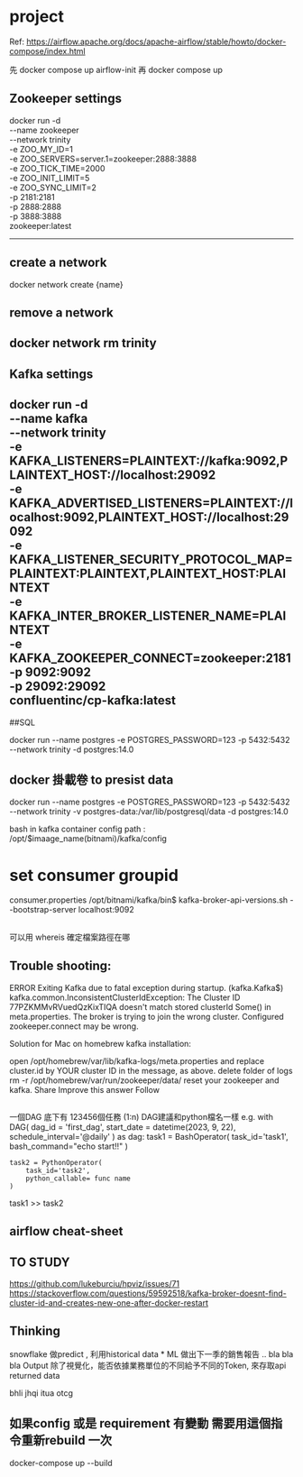 # project


Ref:
https://airflow.apache.org/docs/apache-airflow/stable/howto/docker-compose/index.html

先 docker compose up airflow-init
再 docker compose up 

## Zookeeper settings
docker run -d \
    --name zookeeper \
    --network trinity \
    -e ZOO_MY_ID=1 \
    -e ZOO_SERVERS=server.1=zookeeper:2888:3888 \
    -e ZOO_TICK_TIME=2000 \
    -e ZOO_INIT_LIMIT=5 \
    -e ZOO_SYNC_LIMIT=2 \
    -p 2181:2181 \
    -p 2888:2888 \
    -p 3888:3888 \
    zookeeper:latest 

----------------------------------
## create a network
docker network create {name}

## remove a network
docker network rm trinity
----------------------------------


## Kafka settings
docker run -d \
    --name kafka \
    --network trinity \
    -e KAFKA_LISTENERS=PLAINTEXT://kafka:9092,PLAINTEXT_HOST://localhost:29092 \
    -e KAFKA_ADVERTISED_LISTENERS=PLAINTEXT://localhost:9092,PLAINTEXT_HOST://localhost:29092 \
    -e KAFKA_LISTENER_SECURITY_PROTOCOL_MAP=PLAINTEXT:PLAINTEXT,PLAINTEXT_HOST:PLAINTEXT \
    -e KAFKA_INTER_BROKER_LISTENER_NAME=PLAINTEXT \
    -e KAFKA_ZOOKEEPER_CONNECT=zookeeper:2181 \
    -p 9092:9092 \
    -p 29092:29092 \
    confluentinc/cp-kafka:latest
----------------------------------

##SQL

docker run --name postgres -e POSTGRES_PASSWORD=123 -p 5432:5432 --network trinity -d postgres:14.0

## docker 掛載卷 to presist data
docker run --name postgres -e POSTGRES_PASSWORD=123 -p 5432:5432 --network trinity -v postgres-data:/var/lib/postgresql/data -d postgres:14.0

bash in kafka container 
config path : /opt/$imaage_name(bitnami)/kafka/config
# set consumer groupid
consumer.properties
/opt/bitnami/kafka/bin$ kafka-broker-api-versions.sh --bootstrap-server localhost:9092
##
可以用 whereis 確定檔案路徑在哪

## Trouble shooting:

ERROR Exiting Kafka due to fatal exception during startup. (kafka.Kafka$) kafka.common.InconsistentClusterIdException: The Cluster ID 77PZKMMvRVuedQzKixTIQA doesn't match stored clusterId Some() in meta.properties. The broker is trying to join the wrong cluster. Configured zookeeper.connect may be wrong.

Solution for Mac on homebrew kafka installation:

open /opt/homebrew/var/lib/kafka-logs/meta.properties and replace cluster.id by YOUR cluster ID in the message, as above.
delete folder of logs rm -r /opt/homebrew/var/run/zookeeper/data/
reset your zookeeper and kafka.
Share
Improve this answer
Follow

##
一個DAG 底下有 123456個任務 (1:n)
DAG建議和python檔名一樣
e.g.
with DAG(
    dag_id = 'first_dag',
    start_date = datetime(2023, 9, 22),
    schedule_interval='@daily'
) as dag:
    task1 = BashOperator(
        task_id='task1',
        bash_command="echo start!!"
    )

    task2 = PythonOperator(
        task_id='task2',
        python_callable= func name
    )

task1 >> task2
## airflow cheat-sheet

## TO STUDY
https://github.com/lukeburciu/hpviz/issues/71
https://stackoverflow.com/questions/59592518/kafka-broker-doesnt-find-cluster-id-and-creates-new-one-after-docker-restart


## Thinking
snowflake 
做predict , 利用historical data * ML 做出下一季的銷售報告 .. bla bla bla
Output 除了視覺化，能否依據業務單位的不同給予不同的Token, 來存取api returned data


bhli jhqi itua otcg

## 如果config 或是 requirement 有變動 需要用這個指令重新rebuild 一次 
docker-compose up --build